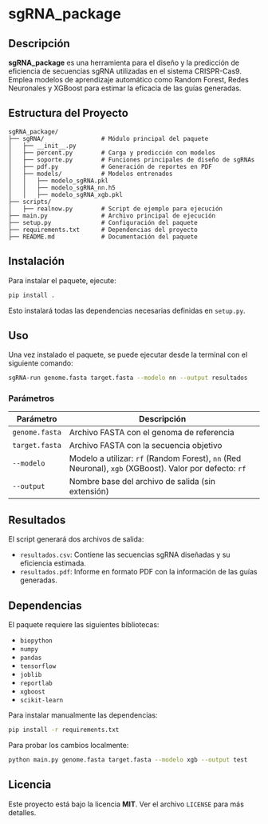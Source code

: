 # sgRNA_package

## Descripción
**sgRNA_package** es una herramienta para el diseño y la predicción de eficiencia de secuencias sgRNA utilizadas en el sistema CRISPR-Cas9. Emplea modelos de aprendizaje automático como Random Forest, Redes Neuronales y XGBoost para estimar la eficacia de las guías generadas.

## Estructura del Proyecto
```
sgRNA_package/
├── sgRNA/                # Módulo principal del paquete
│   ├── __init__.py
│   ├── percent.py        # Carga y predicción con modelos
│   ├── soporte.py        # Funciones principales de diseño de sgRNAs
│   ├── pdf.py            # Generación de reportes en PDF
│   ├── models/           # Modelos entrenados
│   │   ├── modelo_sgRNA.pkl
│   │   ├── modelo_sgRNA_nn.h5
│   │   ├── modelo_sgRNA_xgb.pkl
├── scripts/
│   ├── realnow.py        # Script de ejemplo para ejecución
├── main.py               # Archivo principal de ejecución
├── setup.py              # Configuración del paquete
├── requirements.txt      # Dependencias del proyecto
├── README.md             # Documentación del paquete
```

## Instalación

Para instalar el paquete, ejecute:
```bash
pip install .
```
Esto instalará todas las dependencias necesarias definidas en `setup.py`.

## Uso
Una vez instalado el paquete, se puede ejecutar desde la terminal con el siguiente comando:
```bash
sgRNA-run genome.fasta target.fasta --modelo nn --output resultados
```

### Parámetros
| Parámetro        | Descripción |
|-----------------|-------------|
| `genome.fasta`  | Archivo FASTA con el genoma de referencia |
| `target.fasta`  | Archivo FASTA con la secuencia objetivo |
| `--modelo`      | Modelo a utilizar: `rf` (Random Forest), `nn` (Red Neuronal), `xgb` (XGBoost). Valor por defecto: `rf` |
| `--output`      | Nombre base del archivo de salida (sin extensión) |

## Resultados
El script generará dos archivos de salida:
- `resultados.csv`: Contiene las secuencias sgRNA diseñadas y su eficiencia estimada.
- `resultados.pdf`: Informe en formato PDF con la información de las guías generadas.

## Dependencias
El paquete requiere las siguientes bibliotecas:
- `biopython`
- `numpy`
- `pandas`
- `tensorflow`
- `joblib`
- `reportlab`
- `xgboost`
- `scikit-learn`

Para instalar manualmente las dependencias:
```bash
pip install -r requirements.txt
```

Para probar los cambios localmente:
```bash
python main.py genome.fasta target.fasta --modelo xgb --output test
```

## Licencia
Este proyecto está bajo la licencia **MIT**. Ver el archivo `LICENSE` para más detalles.

